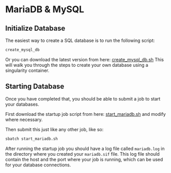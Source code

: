 # MariaDB & MySQL
## Initialize Database
The easiest way to create a SQL database is to run the following script:

```bash
create_mysql_db
```

Or you can download the latest version from here: [create_mysql_db.sh](create_mysql_db.sh)
This will walk you through the steps to create your own database using a singularity container.

## Starting Database
Once you have completed that, you should be able to submit a job to start your databases.

First download the startup job script from here: [start_mariadb.sh](start_mariadb.sh) and modify where necessary.

Then submit this just like any other job, like so:

```bash
sbatch start_mariadb.sh
```

After running the startup job you should have a log file called `mariadb.log` in the directory where you created your `mariadb.sif` file.
This log file should contain the host and the port where your job is running, which can be used for your database connections.
